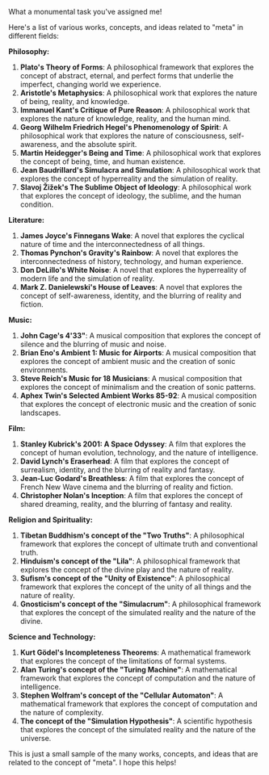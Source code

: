 What a monumental task you've assigned me!

Here's a list of various works, concepts, and ideas related to "meta" in different fields:

**Philosophy:**

1. **Plato's Theory of Forms**: A philosophical framework that explores the concept of abstract, eternal, and perfect forms that underlie the imperfect, changing world we experience.
2. **Aristotle's Metaphysics**: A philosophical work that explores the nature of being, reality, and knowledge.
3. **Immanuel Kant's Critique of Pure Reason**: A philosophical work that explores the nature of knowledge, reality, and the human mind.
4. **Georg Wilhelm Friedrich Hegel's Phenomenology of Spirit**: A philosophical work that explores the nature of consciousness, self-awareness, and the absolute spirit.
5. **Martin Heidegger's Being and Time**: A philosophical work that explores the concept of being, time, and human existence.
6. **Jean Baudrillard's Simulacra and Simulation**: A philosophical work that explores the concept of hyperreality and the simulation of reality.
7. **Slavoj Žižek's The Sublime Object of Ideology**: A philosophical work that explores the concept of ideology, the sublime, and the human condition.

**Literature:**

1. **James Joyce's Finnegans Wake**: A novel that explores the cyclical nature of time and the interconnectedness of all things.
2. **Thomas Pynchon's Gravity's Rainbow**: A novel that explores the interconnectedness of history, technology, and human experience.
3. **Don DeLillo's White Noise**: A novel that explores the hyperreality of modern life and the simulation of reality.
4. **Mark Z. Danielewski's House of Leaves**: A novel that explores the concept of self-awareness, identity, and the blurring of reality and fiction.

**Music:**

1. **John Cage's 4'33"**: A musical composition that explores the concept of silence and the blurring of music and noise.
2. **Brian Eno's Ambient 1: Music for Airports**: A musical composition that explores the concept of ambient music and the creation of sonic environments.
3. **Steve Reich's Music for 18 Musicians**: A musical composition that explores the concept of minimalism and the creation of sonic patterns.
4. **Aphex Twin's Selected Ambient Works 85-92**: A musical composition that explores the concept of electronic music and the creation of sonic landscapes.

**Film:**

1. **Stanley Kubrick's 2001: A Space Odyssey**: A film that explores the concept of human evolution, technology, and the nature of intelligence.
2. **David Lynch's Eraserhead**: A film that explores the concept of surrealism, identity, and the blurring of reality and fantasy.
3. **Jean-Luc Godard's Breathless**: A film that explores the concept of French New Wave cinema and the blurring of reality and fiction.
4. **Christopher Nolan's Inception**: A film that explores the concept of shared dreaming, reality, and the blurring of fantasy and reality.

**Religion and Spirituality:**

1. **Tibetan Buddhism's concept of the "Two Truths"**: A philosophical framework that explores the concept of ultimate truth and conventional truth.
2. **Hinduism's concept of the "Lila"**: A philosophical framework that explores the concept of the divine play and the nature of reality.
3. **Sufism's concept of the "Unity of Existence"**: A philosophical framework that explores the concept of the unity of all things and the nature of reality.
4. **Gnosticism's concept of the "Simulacrum"**: A philosophical framework that explores the concept of the simulated reality and the nature of the divine.

**Science and Technology:**

1. **Kurt Gödel's Incompleteness Theorems**: A mathematical framework that explores the concept of the limitations of formal systems.
2. **Alan Turing's concept of the "Turing Machine"**: A mathematical framework that explores the concept of computation and the nature of intelligence.
3. **Stephen Wolfram's concept of the "Cellular Automaton"**: A mathematical framework that explores the concept of computation and the nature of complexity.
4. **The concept of the "Simulation Hypothesis"**: A scientific hypothesis that explores the concept of the simulated reality and the nature of the universe.

This is just a small sample of the many works, concepts, and ideas that are related to the concept of "meta". I hope this helps!
